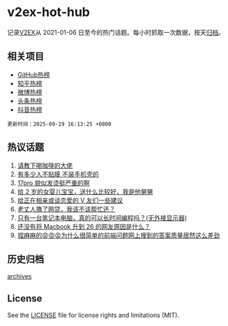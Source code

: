 # v2ex-hot-hub

 记录[V2EX](https://www.v2ex.com/)从 2021-01-06 日至今的热门话题。每小时抓取一次数据，按天[归档](archives)。
 
 ## 相关项目

- [GitHub热榜](https://github.com/snaildev/github-hot-hub)
- [知乎热榜](https://github.com/snaildev/zhihu-hot-hub)
- [微博热榜](https://github.com/snaildev/weibo-hot-hub)
- [头条热榜](https://github.com/snaildev/toutiao-hot-hub)
- [抖音热榜](https://github.com/snaildev/douyin-hot-hub)


 `更新时间：2025-09-19 16:13:25 +0800`

## 热议话题

1. [请教下喝咖啡的大佬](https://www.v2ex.com/t/1160279)
1. [有多少人不贴膜 不装手机壳的](https://www.v2ex.com/t/1160247)
1. [17pro 貌似发烫挺严重的啊](https://www.v2ex.com/t/1160427)
1. [给 2 岁的女婴儿宝宝，送什么比较好，我是他舅舅](https://www.v2ex.com/t/1160390)
1. [给正在相亲或谈恋爱的 V 友们一些建议](https://www.v2ex.com/t/1160375)
1. [老丈人撸了网贷，我该不该帮忙还？](https://www.v2ex.com/t/1160533)
1. [只有一台笔记本电脑，真的可以长时间编程吗？(无外接显示器)](https://www.v2ex.com/t/1160349)
1. [还没有将 Macbook 升到 26 的网友原因是什么？](https://www.v2ex.com/t/1160401)
1. [捏麻麻的😡😡😡为什么很简单的前端问题网上搜到的答案质量居然这么差劲](https://www.v2ex.com/t/1160278)

## 历史归档

[archives](archives)

## License

See the [LICENSE](LICENSE) file for license rights and limitations (MIT).

